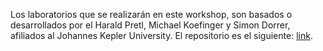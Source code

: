 Los laboratorios que se realizarán en este workshop, son basados o desarrollados por el Harald Pretl, Michael Koefinger y Simon Dorrer, afiliados al Johannes Kepler University.
El repositorio es el siguiente: [link](https://iic-jku.github.io/analog-circuit-design/analog_circuit_design.html).
